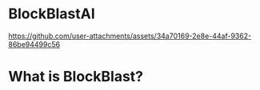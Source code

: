 # BlockBlastAI

https://github.com/user-attachments/assets/34a70169-2e8e-44af-9362-86be94499c56

# What is BlockBlast?

